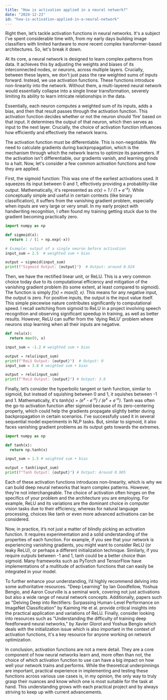 ```yaml
---
title: "How is activation applied in a neural network?"
date: "2024-12-23"
id: "how-is-activation-applied-in-a-neural-network"
---
```


Right then, let’s tackle activation functions in neural networks. It's a subject I've spent considerable time with, from my early days building image classifiers with limited hardware to more recent complex transformer-based architectures. So, let's break it down.

At its core, a neural network is designed to learn complex patterns from data. It achieves this by adjusting the weights and biases of its interconnected nodes, or neurons, across multiple layers. Crucially, between these layers, we don't just pass the raw weighted sums of inputs forward. Instead, we use activation functions. These functions introduce non-linearity into the network. Without them, a multi-layered neural network would essentially collapse into a single linear transformation, severely limiting its ability to learn intricate relationships in the data.

Essentially, each neuron computes a weighted sum of its inputs, adds a bias, and then that result passes through the activation function. This activation function decides whether or not the neuron should ‘fire’ based on that input. It determines the output of that neuron, which then serves as input to the next layer. Crucially, the choice of activation function influences how efficiently and effectively the network learns.

The activation function must be differentiable. This is non-negotiable. We need to calculate gradients during backpropagation, which is the mechanism through which the network learns to optimize its parameters. If the activation isn't differentiable, our gradients vanish, and learning grinds to a halt. Now, let's consider a few common activation functions and how they are applied.

First, the sigmoid function:
This was one of the earliest activations used. It squeezes its input between 0 and 1, effectively providing a probability-like output. Mathematically, it's represented as *σ(x) = 1 / (1 + e<sup>-x</sup>)*. While conceptually simple and useful in certain contexts (like binary classification), it suffers from the vanishing gradient problem, especially when inputs are very large or very small. In my early project with handwriting recognition, I often found my training getting stuck due to the gradient becoming practically zero.

```python
import numpy as np

def sigmoid(x):
  return 1 / (1 + np.exp(-x))

# Example: output of a single neuron before activation
input_sum = 2.5  # weighted sum + bias

output = sigmoid(input_sum)
print(f"Sigmoid Output: {output}")  # Output: around 0.924
```

Then, we have the rectified linear unit, or ReLU. This is a very common choice today due to its computational efficiency and mitigation of the vanishing gradient problem (to some extent, at least compared to sigmoid). The function is simply *f(x) = max(0, x)*. This means for any negative input, the output is zero. For positive inputs, the output is the input value itself. This simple piecewise nature contributes significantly to computational speed. I recall switching from sigmoid to ReLU in a project involving speech recognition and observing significant speedup in training, as well as better results. However, ReLU can suffer from the 'dying ReLU' problem where neurons stop learning when all their inputs are negative.

```python
def relu(x):
  return max(0, x)

input_sum = -1.2 # weighted sum + bias

output = relu(input_sum)
print(f"ReLU Output: {output}")  # Output: 0
input_sum = 3.8 # weighted sum + bias

output = relu(input_sum)
print(f"ReLU Output: {output}") # Output: 3.8
```

Finally, let’s consider the hyperbolic tangent or tanh function, similar to sigmoid, but instead of squishing between 0 and 1, it squishes between -1 and 1. Mathematically, it's *tanh(x) = (e<sup>x</sup> - e<sup>-x</sup>) / (e<sup>x</sup> + e<sup>-x</sup>)*. Tanh was often the go-to activation function after sigmoid because of its zero-centering property, which could help the gradients propagate slightly better during backpropagation in certain scenarios. I've successfully used it in several sequential model experiments in NLP tasks. But, similar to sigmoid, it also faces vanishing gradient problems as its output gets towards the extremes.

```python
import numpy as np

def tanh(x):
  return np.tanh(x)

input_sum = 1.5 # weighted sum + bias

output = tanh(input_sum)
print(f"Tanh Output: {output}") # Output: Around 0.905
```

Each of these activation functions introduces non-linearity, which is why we can build deep neural networks that learn complex patterns. However, they’re not interchangeable. The choice of activation often hinges on the specifics of your problem and the architecture you are employing. For example, ReLU and its variations are the dominant choice in computer vision tasks due to their efficiency, whereas for natural language processing, choices like tanh or even more advanced activations can be considered.

Now, in practice, it’s not just a matter of blindly picking an activation function. It requires experimentation and a solid understanding of the properties of each function. For example, if you see that your network is experiencing vanishing gradients, you might want to consider ReLU (or leaky ReLU), or perhaps a different initialization technique. Similarly, if you require outputs between -1 and 1, tanh could be a better choice than sigmoid. Many frameworks such as PyTorch and TensorFlow have implementations of a multitude of activation functions that can easily be integrated in your model.

To further enhance your understanding, I’d highly recommend delving into some authoritative resources. "Deep Learning" by Ian Goodfellow, Yoshua Bengio, and Aaron Courville is a seminal work, covering not just activations but also a wide range of neural network concepts. Additionally, papers such as "Delving Deep into Rectifiers: Surpassing Human-Level Performance on ImageNet Classification" by Kaiming He et al. provide critical insights into the practical application and variations of ReLU. Finally, consider looking into resources such as "Understanding the difficulty of training deep feedforward neural networks," by Xavier Glorot and Yoshua Bengio which deals with the initialization issue which is also important in the context of activation functions, it's a key resource for anyone working on network optimization.

In conclusion, activation functions are not a mere detail. They are a core component of how neural networks learn and, more often than not, the choice of which activation function to use can have a big impact on how well your network trains and performs. While the theoretical underpinnings are important, practical experience in implementing and testing these functions across various use cases is, in my opinion, the only way to truly grasp their nuances and know which one is most suitable for the task at hand. This understanding grows with each practical project and by always striving to keep up with current advancements.
